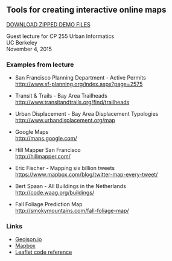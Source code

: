 Tools for creating interactive online maps
-----

[DOWNLOAD ZIPPED DEMO FILES](https://www.dropbox.com/s/j5lotg4zm24o664/web-mapping-demo-files.zip?dl=0)

Guest lecture for CP 255 Urban Informatics  
UC Berkeley  
November 4, 2015

### Examples from lecture

* San Francisco Planning Department - Active Permits  
  http://www.sf-planning.org/index.aspx?page=2575

* Transit & Trails - Bay Area Trailheads  
  http://www.transitandtrails.org/find/trailheads

* Urban Displacement - Bay Area Displacement Typologies  
  http://www.urbandisplacement.org/map

* Google Maps  
  http://maps.google.com/

* Hill Mapper San Francisco  
  http://hillmapper.com/

* Eric Fischer - Mapping six billion tweets  
  https://www.mapbox.com/blog/twitter-map-every-tweet/

* Bert Spaan - All Buildings in the Netherlands  
  http://code.waag.org/buildings/

* Fall Foliage Prediction Map  
  http://smokymountains.com/fall-foliage-map/


### Links

* [Geojson.io](http://geojson.io)
* [Mapbox](http://mapbox.com)
* [Leaflet code reference](http://leafletjs.com/reference.html)